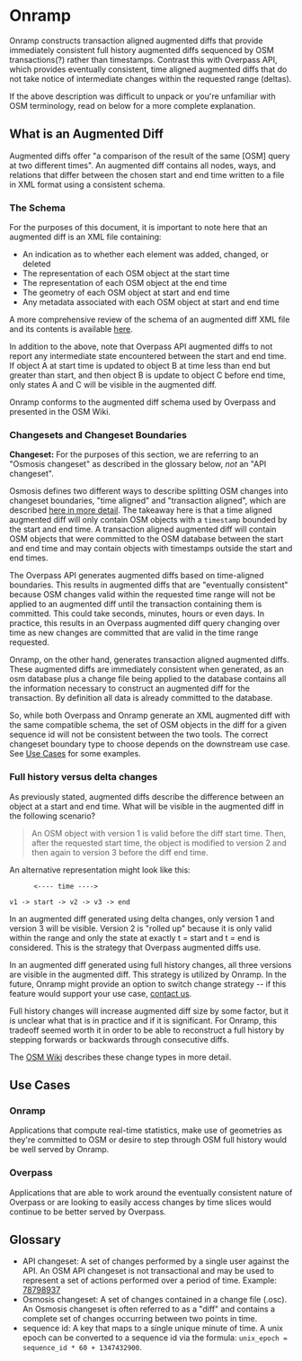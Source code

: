 # Onramp

Onramp constructs transaction aligned augmented diffs that provide immediately consistent full history augmented diffs sequenced by OSM transactions(?) rather than timestamps. Contrast this with Overpass API, which provides eventually consistent, time aligned augmented diffs that do not take notice of intermediate changes within the requested range (deltas).

If the above description was difficult to unpack or you're unfamiliar with OSM terminology, read on below for a more complete explanation.

## What is an Augmented Diff

Augmented diffs offer "a comparison of the result of the same [OSM] query at two different times". An augmented diff contains all nodes, ways, and relations that differ between the chosen start and end time written to a file in XML format using a consistent schema.

### The Schema

For the purposes of this document, it is important to note here that an augmented diff is an XML file containing:

- An indication as to whether each element was added, changed, or deleted
- The representation of each OSM object at the start time
- The representation of each OSM object at the end time
- The geometry of each OSM object at start and end time
- Any metadata associated with each OSM object at start and end time

A more comprehensive review of the schema of an augmented diff XML file and its contents is available [here](https://wiki.openstreetmap.org/wiki/Overpass_API/Augmented_Diffs).

In addition to the above, note that Overpass API augmented diffs to not report any intermediate state encountered between the start and end time. If object A at start time is updated to object B at time less than end but greater than start, and then object B is update to object C before end time, only states A and C will be visible in the augmented diff.

Onramp conforms to the augmented diff schema used by Overpass and presented in the OSM Wiki.

### Changesets and Changeset Boundaries

**Changeset:** For the purposes of this section, we are referring to an "Osmosis changeset" as described in the glossary below, _not_ an "API changeset".

Osmosis defines two different ways to describe splitting OSM changes into changeset boundaries, "time aligned" and "transaction aligned", which are described [here in more detail](changeset_boundary_types.md). The takeaway here is that a time aligned augmented diff will only contain OSM objects with a `timestamp` bounded by the start and end time. A transaction aligned augmented diff will contain OSM objects that were committed to the OSM database between the start and end time and may contain objects with timestamps outside the start and end times.

The Overpass API generates augmented diffs based on time-aligned boundaries. This results in augmented diffs that are "eventually consistent" because OSM changes valid within the requested time range will not be applied to an augmented diff until the transaction containing them is committed. This could take seconds, minutes, hours or even days. In practice, this results in an Overpass augmented diff query changing over time as new changes are committed that are valid in the time range requested.

Onramp, on the other hand, generates transaction aligned augmented diffs. These augmented diffs are immediately consistent when generated, as an osm database plus a change file being applied to the database contains all the information necessary to construct an augmented diff for the transaction. By definition all data is already committed to the database.

So, while both Overpass and Onramp generate an XML augmented diff with the same compatible schema, the set of OSM objects in the diff for a given sequence id will not be consistent between the two tools. The correct changeset boundary type to choose depends on the downstream use case. See [Use Cases](##use_cases) for some examples.

### Full history versus delta changes

As previously stated, augmented diffs describe the difference between an object at a start and end time. What will be visible in the augmented diff in the following scenario?

> An OSM object with version 1 is valid before the diff start time. Then, after the requested start time, the object is modified to version 2 and then again to version 3 before the diff end time.

An alternative representation might look like this:

```
      <---- time ---->

v1 -> start -> v2 -> v3 -> end

```

In an augmented diff generated using delta changes, only version 1 and version 3 will be visible. Version 2 is "rolled up" because it is only valid within the range and only the state at exactly t = start and t = end is considered. This is the strategy that Overpass augmented diffs use.

In an augmented diff generated using full history changes, all three versions are visible in the augmented diff. This strategy is utilized by Onramp. In the future, Onramp might provide an option to switch change strategy -- if this feature would support your use case, [contact us](info@azavea.com).

Full history changes will increase augmented diff size by some factor, but it is unclear what that is in practice and if it is significant. For Onramp, this tradeoff seemed worth it in order to be able to reconstruct a full history by stepping forwards or backwards through consecutive diffs.

The [OSM Wiki](./osm_change_types.md) describes these change types in more detail.

## Use Cases

### Onramp

Applications that compute real-time statistics, make use of geometries as they're committed to OSM or desire to step through OSM full history would be well served by Onramp.

### Overpass

Applications that are able to work around the eventually consistent nature of Overpass or are looking to easily access changes by time slices would continue to be better served by Overpass.

## Glossary

- API changeset: A set of changes performed by a single user against the API. An OSM API changeset is not transactional and may be used to represent a set of actions performed over a period of time. Example: [78798937](https://www.openstreetmap.org/changeset/78798937)
- Osmosis changeset: A set of changes contained in a change file (.osc). An Osmosis changeset is often referred to as a "diff" and contains a complete set of changes occurring between two points in time.
- sequence id: A key that maps to a single unique minute of time. A unix epoch can be converted to a sequence id via the formula: `unix_epoch = sequence_id * 60 + 1347432900`.
